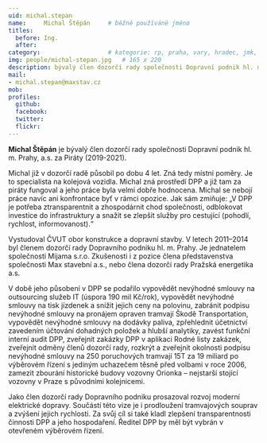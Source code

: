 ```yaml
---
uid: michal.stepan
name:     Michal Štěpán  	# běžně používáné jméno
titles:
  before: Ing. 
  after: 
category:                 	# kategorie: rp, praha, vary, hradec, jmk, senat
img: people/michal-stepan.jpg   # 165 x 220
description: bývalý člen dozorčí rady společnosti Dopravní podnik hl. m. Prahy, a.s.     	# kratký popis, max 160 znaků
mail:
- michal.stepan@maxstav.cz
mob:
profiles:
  github:       
  facebook:    
  twitter: 		  
  flickr:		  
---
```


**Michal Štěpán** je bývalý člen dozorčí rady společnosti Dopravní podnik hl. m. Prahy, a.s. za Piráty (2019-2021).

Michal již v dozorčí radě působil po dobu 4 let. Zná tedy místní poměry. Je to specialista na kolejová vozidla. Michal zná prostředí DPP a již tam za piráty fungoval a jeho práce byla velmi dobře hodnocena. Michal se nebojí práce navíc ani konfrontace byť v rámci opozice. Jak sám zmiňuje: „V DPP je potřeba ztransparentnit a zhospodárnit chod společnosti, odblokovat investice do infrastruktury a snažit se zlepšit služby pro cestující (pohodlí, rychlost, informovanost).“

Vystudoval ČVUT obor konstrukce a dopravní stavby. V letech 2011–2014 byl členem dozorčí rady Dopravního podniku hl. m. Prahy. Je jednatelem společnosti Mijama s.r.o. Zkušenosti i z pozice člena představenstva společnosti Max stavební a.s., nebo člena dozorčí rady Pražská energetika a.s.

V době jeho působení v DPP se podařilo vypovědět nevýhodné smlouvy na outsourcing služeb IT (úspora 190 mil Kč/rok), vypovědět nevýhodné smlouvy na tisk jízdenek a snížit jejich ceny na polovinu, zabránit podpisu nevýhodné smlouvy na pronájem opraven tramvají Škodě Transportation, vypovědět nevýhodné smlouvy na dodávky paliva, zpřehlednit účetnictví zavedením účtování dohadných položek a hlubší analytiky, zavést funkční interní audit DPP, zveřejnit zakázky DPP v aplikaci Rodné listy zakázek, zveřejnit odměny členů dozorčí rady, rozkrýt a zveřejnit okolnosti podpisu nevýhodné smlouvy na 250 poruchových tramvají 15T za 19 miliard po výběrovém řízení s jediným uchazečem těsně před volbami v roce 2006, zamezit zbourání historické budovy vozovny Orionka – nejstarší stojící vozovny v Praze s původními kolejnicemi.

Jako člen dozorčí rady Dopravního podniku prosazoval rozvoj moderní elektrické dopravy. Součástí této vize je i prodloužení tramvajových souprav a zvýšení jejich rychlosti. Za svůj cíl si také kladl zlepšení transparentnosti činnosti DPP a jeho hospodaření. Ředitel DPP by měl být vybrán v otevřeném výběrovém řízení.
